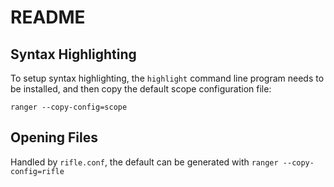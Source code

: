 # README

## Syntax Highlighting

To setup syntax highlighting, the `highlight` command line program needs to be installed, and then copy the default scope configuration file:

	ranger --copy-config=scope

## Opening Files

Handled by `rifle.conf`, the default can be generated with `ranger --copy-config=rifle`
